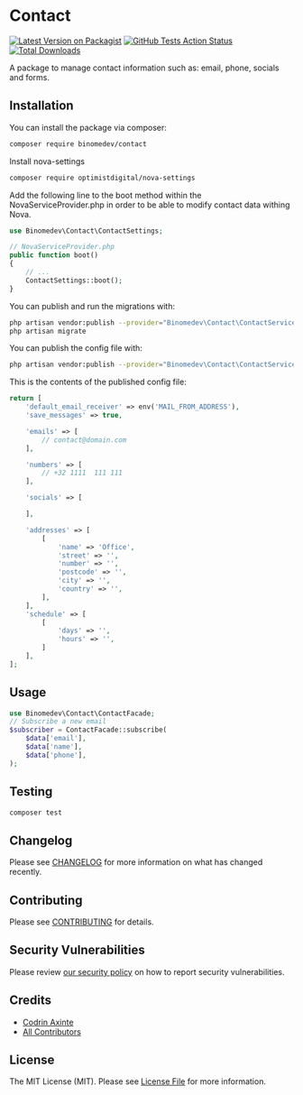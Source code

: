 # Contact

[![Latest Version on Packagist](https://img.shields.io/packagist/v/binomedev/contact.svg?style=flat-square)](https://packagist.org/packages/binomedev/contact)
[![GitHub Tests Action Status](https://img.shields.io/github/workflow/status/binomedev/contact/run-tests?label=tests)](https://github.com/binomedev/contact/actions?query=workflow%3ATests+branch%3Amaster)
[![Total Downloads](https://img.shields.io/packagist/dt/binomedev/contact.svg?style=flat-square)](https://packagist.org/packages/binomedev/contact)


A package to manage contact information such as: email, phone, socials and forms.


## Installation

You can install the package via composer:

```bash
composer require binomedev/contact
```

Install nova-settings
```bash
composer require optimistdigital/nova-settings
```

Add the following line to the boot method within the NovaServiceProvider.php in order to be able to modify contact data withing Nova.

```php
use Binomedev\Contact\ContactSettings;

// NovaServiceProvider.php 
public function boot()
{
    // ...
    ContactSettings::boot();
}
```

You can publish and run the migrations with:

```bash
php artisan vendor:publish --provider="Binomedev\Contact\ContactServiceProvider" --tag="contact-migrations"
php artisan migrate
```



You can publish the config file with:
```bash
php artisan vendor:publish --provider="Binomedev\Contact\ContactServiceProvider" --tag="contact-config"
```

This is the contents of the published config file:

```php
return [
    'default_email_receiver' => env('MAIL_FROM_ADDRESS'),
    'save_messages' => true,

    'emails' => [
        // contact@domain.com
    ],

    'numbers' => [
        // +32 1111  111 111
    ],

    'socials' => [

    ],

    'addresses' => [
        [
            'name' => 'Office',
            'street' => '',
            'number' => '',
            'postcode' => '',
            'city' => '',
            'country' => '',
        ],
    ],
    'schedule' => [
        [
            'days' => '',
            'hours' => '',
        ]
    ],
];
```



## Usage

```php
use Binomedev\Contact\ContactFacade;
// Subscribe a new email
$subscriber = ContactFacade::subscribe(
    $data['email'],
    $data['name'],
    $data['phone'],
);
```

## Testing

```bash
composer test
```

## Changelog

Please see [CHANGELOG](CHANGELOG.md) for more information on what has changed recently.

## Contributing

Please see [CONTRIBUTING](.github/CONTRIBUTING.md) for details.

## Security Vulnerabilities

Please review [our security policy](../../security/policy) on how to report security vulnerabilities.

## Credits

- [Codrin Axinte](https://github.com/codrin-axinte)
- [All Contributors](../../contributors)

## License

The MIT License (MIT). Please see [License File](LICENSE.md) for more information.
